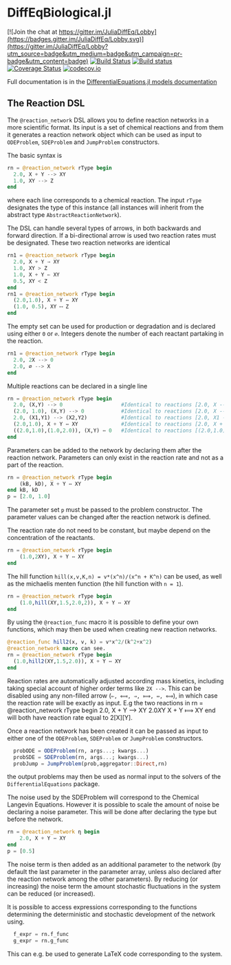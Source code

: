 # DiffEqBiological.jl

[![Join the chat at https://gitter.im/JuliaDiffEq/Lobby](https://badges.gitter.im/JuliaDiffEq/Lobby.svg)](https://gitter.im/JuliaDiffEq/Lobby?utm_source=badge&utm_medium=badge&utm_campaign=pr-badge&utm_content=badge)
[![Build Status](https://travis-ci.org/JuliaDiffEq/DiffEqBiological.jl.svg?branch=master)](https://travis-ci.org/JuliaDiffEq/DiffEqBiological.jl)
[![Build status](https://ci.appveyor.com/api/projects/status/y62d627e5hd513wf?svg=true)](https://ci.appveyor.com/project/ChrisRackauckas/diffeqbiological-jl)
[![Coverage Status](https://coveralls.io/repos/ChrisRackauckas/DiffEqBiological.jl/badge.svg?branch=master&service=github)](https://coveralls.io/github/JuliaDiffEq/DiffEqBiological.jl?branch=master)
[![codecov.io](http://codecov.io/github/ChrisRackauckas/DiffEqBiological.jl/coverage.svg?branch=master)](http://codecov.io/github/JuliaDiffEq/DiffEqBiological.jl?branch=master)

Full documentation is in the
[DifferentialEquations.jl models documentation](http://docs.juliadiffeq.org/latest/models/biological.html)

## The Reaction DSL

The `@reaction_network` DSL allows you to define reaction networks in a more scientific format. Its input is a set of chemical reactions and from them it generates a reaction network object which can be used as input to `ODEProblem`, `SDEProblem` and `JumpProblem` constructors.

The basic syntax is
```julia
rn = @reaction_network rType begin
  2.0, X + Y --> XY               
  1.0, XY --> Z            
end
```
where each line corresponds to a chemical reaction. The input `rType` designates the type of this instance (all instances will inherit from the abstract type `AbstractReactionNetwork`).

The DSL can handle several types of arrows, in both backwards and forward direction. If a bi-directional arrow is used two reaction rates must be designated. These two reaction networks are identical
```julia
rn1 = @reaction_network rType begin
  2.0, X + Y → XY               
  1.0, XY > Z       
  1.0, X + Y ← XY               
  0.5, XY < Z           
end
rn1 = @reaction_network rType begin
  (2.0,1.0), X + Y ↔ XY               
  (1.0, 0.5), XY ⟷ Z       
end
```
The empty set can be used for production or degradation and is declared using either `0` or `∅`. Integers denote the number of each reactant partaking in the reaction.
```julia
rn1 = @reaction_network rType begin
  2.0, 2X --> 0        
  2.0, ∅ --> X  
end
```
Multiple reactions can be declared in a single line
```julia
rn = @reaction_network rType begin
  2.0, (X,Y) --> 0                   #Identical to reactions [2.0, X --> 0] and [2.0, Y --> 0]
  (2.0, 1.0), (X,Y) --> 0            #Identical to reactions [2.0, X --> 0] and [1.0, X --> 0]
  2.0, (X1,Y1) --> (X2,Y2)           #Identical to reactions [2.0, X1 --> X2] and [2.0, Y1 --> Y2]
  (2.0,1.0), X + Y ↔ XY              #Identical to reactions [2.0, X + Y --> XY] and [1.0, XY --> X + Y].
  ((2.0,1.0),(1.0,2.0)), (X,Y) ↔ 0   #Identical to reactions [(2.0,1.0), X ↔ 0] and [(1.0,2.0), Y ↔ 0].
end
  ```
Parameters can be added to the network by declaring them after the reaction network. Parameters can only exist in the reaction rate and not as a part of the reaction.
```julia
rn = @reaction_network rType begin
    (kB, kD), X + Y ↔ XY
end kB, kD
p = [2.0, 1.0]
```
The parameter set `p` must be passed to the problem constructor. The parameter values can be changed after the reaction network is defined.

The reaction rate do not need to be constant, but maybe depend on the concentration of the reactants.
```julia
rn = @reaction_network rType begin
    (1.0,2XY), X + Y ↔ XY
end
```
The hill function `hill(x,v,K,n) = v*(x^n)/(x^n + K^n)` can be used, as well as the michaelis menten function (the hill function with `n = 1`).
```julia
rn = @reaction_network rType begin
    (1.0,hill(XY,1.5,2.0,2)), X + Y ↔ XY
end
```
By using the `@reaction_func` macro it is possible to define your own functions, which may then be used when creating new reaction networks.
```julia
@reaction_func hill2(x, v, k) = v*x^2/(k^2+x^2)    
@reaction_network macro can see.
rn = @reaction_network rType begin
  (1.0,hill2(XY,1.5,2.0)), X + Y ↔ XY
end
```

Reaction rates are automatically adjusted according mass kinetics, including taking special account of higher order terms like `2X -->`. This can be disabled using any non-filled arrow (`⇐, ⟽, ⇒, ⟾, ⇔, ⟺`), in which case the reaction rate will be exactly as input. E.g the two reactions in
rn = @reaction_network rType begin
    2.0, X + Y --> XY
    2.0*X*Y X + Y ⟾ XY
end
will both have reaction rate equal to 2[X][Y].

Once a reaction network has been created it can be passed as input to either one of the `ODEProblem`, `SDEProblem` or `JumpProblem` constructors.
```julia
  probODE = ODEProblem(rn, args...; kwargs...)      
  probSDE = SDEProblem(rn, args...; kwargs...)
  probJump = JumpProblem(prob,aggregator::Direct,rn)
```
the output problems may then be used as normal input to the solvers of the `DifferentialEquations` package.

The noise used by the SDEProblem will correspond to the Chemical Langevin Equations. However it is possible to scale the amount of noise be declaring a noise parameter. This will be done after declaring the type but before the network.
```julia
rn = @reaction_network η begin
    2.0, X + Y ↔ XY
end
p = [0.5]
```
The noise term is then added as an additional parameter to the network (by default the last parameter in the parameter array, unless also declared after the reaction network among the other parameters). By reducing (or increasing) the noise term the amount stochastic fluctuations in the system can be reduced (or increased).

It is possible to access expressions corresponding to the functions determining the deterministic and stochastic development of the network using.
```julia
  f_expr = rn.f_func
  g_expr = rn.g_func
```
This can e.g. be used to generate LaTeX code corresponding to the system.

